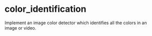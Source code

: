 # color_identification
Implement an image color detector which identifies all the colors in an image or video.
